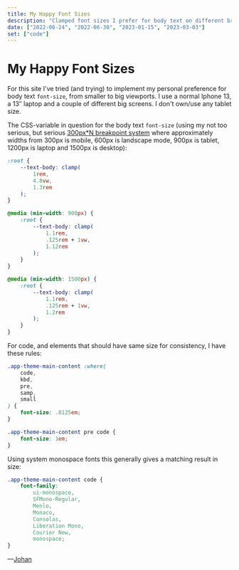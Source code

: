 ```yaml
---
title: My Happy Font Sizes
description: "Clamped font sizes I prefer for body text on different breakpoints."
date: ["2022-06-24", "2022-06-30", "2023-01-15", "2023-03-03"]
set: ["code"]
---
```


# My Happy Font Sizes

For this site I've tried (and trying) to implement my personal preference for body text `font-size`, from smaller to big viewports. I use a normal Iphone 13, a 13″ laptop and a couple of different big screens. I don't own/use any tablet size.

The CSS-variable in question for the body text `font-size` (using my not too serious, but serious [300px\*N breakpoint system](https://johan.land/solo/300px-n-breakpoint-system) where approximately widths from 300px is mobile, 600px is landscape mode, 900px is tablet, 1200px is laptop and 1500px is desktop):

```css
:root {
	--text-body: clamp(
		1rem,
		4.8vw,
		1.3rem
	);
}

@media (min-width: 900px) {
	:root {
		--text-body: clamp(
			1.1rem,
			.125rem + 1vw,
			1.12rem
		);
	}
}

@media (min-width: 1500px) {
	:root {
		--text-body: clamp(
			1.1rem,
			.125rem + 1vw,
			1.2rem
		);
	}
}
```

For code, and elements that should have same size for consistency, I have these rules:

```css
.app-theme-main-content :where(
	code,
	kbd,
	pre,
	samp,
	small
) {
	font-size: .8125em;
}

.app-theme-main-content pre code {
	font-size: 1em;
}
```

Using system monospace fonts this generally gives a matching result in size:

```css
.app-theme-main-content code {
	font-family:
		ui-monospace,
		SFMono-Regular,
		Menlo,
		Monaco,
		Consolas,
		Liberation Mono,
		Courier New,
		monospace;
}
```

—[Johan](//johan.land)
